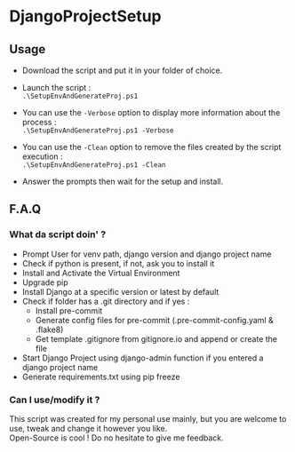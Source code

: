 # DjangoProjectSetup

## Usage

-   Download the script and put it in your folder of choice.
-   Launch the script :  
`.\SetupEnvAndGenerateProj.ps1`

-   You can use the `-Verbose` option to display more information about the process :  
`.\SetupEnvAndGenerateProj.ps1 -Verbose`

-   You can use the `-Clean` option to remove the files created by the script execution :  
`.\SetupEnvAndGenerateProj.ps1 -Clean`

-   Answer the prompts then wait for the setup and install.

## F.A.Q

### What da script doin' ?

-   Prompt User for venv path, django version and django project name
-   Check if python is present, if not, ask you to install it
-   Install and Activate the Virtual Environment
-   Upgrade pip
-   Install Django at a specific version or latest by default
-   Check if folder has a .git directory and if yes :
    -   Install pre-commit
    -   Generate config files for pre-commit (.pre-commit-config.yaml & .flake8)
    -   Get template .gitignore from gitignore.io and append or create the file
-   Start Django Project using django-admin function if you entered a django project name
-   Generate requirements.txt using pip freeze


### Can I use/modify it ?

This script was created for my personal use mainly, but you are welcome to use, tweak and change it however you like.  
Open-Source is cool ! Do no hesitate to give me feedback.
